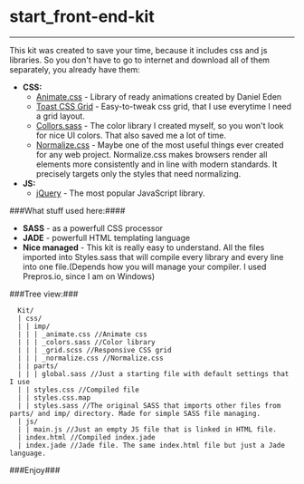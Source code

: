 # start_front-end-kit
***
This kit was created to save your time, because it includes css and js libraries. So you don't have to go to internet and download all of them separately, you already have them:
* __CSS:__
  * [Animate.css](https://daneden.github.io/animate.css/) - Library of ready animations created by Daniel Eden
  * [Toast CSS Grid](http://daneden.github.io/Toast/) - Easy-to-tweak css grid, that I use everytime I need a grid layout.
  * [Collors.sass](https://gist.github.com/Nevix/99c222a0608de9962f4e9c801a8295ef) - The color library I created myself, so you won't look for nice UI colors. That also saved me a lot of time.
  * [Normalize.css](https://necolas.github.io/normalize.css/) - Maybe one of the most useful things ever created for any web project. Normalize.css makes browsers render all elements more consistently and in line with modern standards. It precisely targets only the styles that need normalizing.
* __JS:__
  * [jQuery](https://jquery.com/) - The most popular JavaScript library.

###What stuff used here:####

* __SASS__ - as a powerfull CSS processor
* __JADE__ - powerfull HTML templating language
* __Nice managed__ - This kit is really easy to understand. All the files imported into Styles.sass that will compile every library and every line into one file.(Depends how you will manage your compiler. I used Prepros.io, since I am on Windows)

###Tree view:###

```
  Kit/
  | css/
  | | imp/
  | | | _animate.css //Animate css
  | | | _colors.sass //Color library
  | | | _grid.scss //Responsive CSS grid
  | | | _normalize.css //Normalize.css
  | | parts/
  | | | global.sass //Just a starting file with default settings that I use
  | | styles.css //Compiled file
  | | styles.css.map
  | | styles.sass //The original SASS that imports other files from parts/ and imp/ directory. Made for simple SASS file managing.
  | js/
  | | main.js //Just an empty JS file that is linked in HTML file.
  | index.html //Compiled index.jade
  | index.jade //Jade file. The same index.html file but just a Jade language.
```

###Enjoy###
